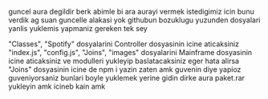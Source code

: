 guncel aura degildir berk abimle bi ara aurayi vermek istedigimiz icin bunu verdik ag suan guncelle alakasi yok githubun bozuklugu yuzunden dosyalari yanlis yuklemis yapmaniz gereken tek sey

"Classes", "Spotify" dosyalarini Controller dosyasinin icine aticaksiniz 
"index.js", "config.js", "Joins", "images" dosyalarini Mainframe dosyasinin icine aticaksiniz ve modulleri yukleyip baslatacaksiniz eger hata alirsa "Joins" dosyasinin icine de npm i yazin zaten amk guvenin diye yapioz guveniyorsaniz bunlari boyle yuklemek yerine gidin dirke aura paket.rar yukleyin amk icineb kain amk
